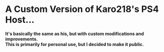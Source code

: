 # A Custom Version of Karo218's PS4 Host...

**It's basically the same as his, but with custom modifications and improvements.** <br>
**This is primarily for personal use, but I decided to make it public.**
    
  
